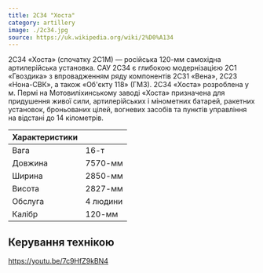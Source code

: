 ```yaml
---
title: 2С34 "Хоста"
category: artillery
image: ./2c34.jpg
source: https://uk.wikipedia.org/wiki/2%D0%A134
---
```


2С34 «Хоста» (спочатку 2С1М) — російська 120-мм самохідна артилерійська установка. САУ 2С34 є глибокою модернізацією 2С1 «Гвоздика» з впровадженням ряду компонентів 2С31 «Вена», 2С23 «Нона-СВК», а також «Об'єкту 118» (ГМЗ). 2С34 «Хоста» розроблена у м. Пермі на Мотовиліхинському заводі
«Хоста» призначена для придушення живої сили, артилерійських і мінометних батарей, ракетних установок, броньованих цілей, вогневих засобів та пунктів управління на відстані до 14 кілометрів.

| Характеристики |          |
| -------------- | -------- |
| Вага           | 16-т     |
| Довжина        | 7570-мм  |
| Ширина         | 2850-мм  |
| Висота         | 2827-мм  |
| Обслуга        | 4 людини |
| Калібр         | 120-мм   |

## Керування технікою

https://youtu.be/7c9HfZ9kBN4
